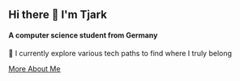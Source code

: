 ## Hi there 👋 I'm Tjark
#### A computer science student from Germany

🔭 I currently explore various tech paths to find where I truly belong  

[More About Me](https://github.com/tjarkt)

